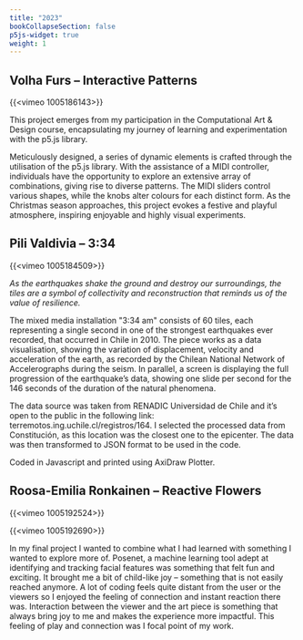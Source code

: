 ```yaml
---
title: "2023"
bookCollapseSection: false
p5js-widget: true
weight: 1
---
```


## Volha Furs – Interactive Patterns

{{<vimeo 1005186143>}}

This project emerges from my participation in the Computational Art & Design course, encapsulating my journey of learning and experimentation with the p5.js library.

Meticulously designed, a series of dynamic elements is crafted through the utilisation of the p5.js library. With the assistance of a MIDI controller, individuals have the opportunity to explore an extensive array of combinations, giving rise to diverse patterns. The MIDI sliders control various shapes, while the knobs alter colours for each distinct form. As the Christmas season approaches, this project evokes a festive and playful atmosphere, inspiring enjoyable and highly visual experiments.

## Pili Valdivia – 3:34

{{<vimeo 1005184509>}}

*As the earthquakes shake the ground and destroy our surroundings, the tiles are a symbol of collectivity and reconstruction that reminds us of the value of resilience.*

The mixed media installation "3:34 am" consists of 60 tiles, each representing a single second in one of the strongest earthquakes ever recorded, that occurred in Chile in 2010. The piece works as a data visualisation, showing the variation of displacement, velocity and acceleration of the earth, as recorded by the Chilean National Network of Accelerographs during the seism. In parallel, a screen is displaying the full progression of the earthquake’s data, showing one slide per second for the 146 seconds of the duration of the natural phenomena.

The data source was taken from RENADIC Universidad de Chile and it’s open to the public in the following link: terremotos.ing.uchile.cl/registros/164. I selected the processed data from Constitución, as this location was the closest one to the epicenter. The data was then transformed to JSON format to be used in the code.

Coded in Javascript and printed using AxiDraw Plotter.

## Roosa-Emilia Ronkainen – Reactive Flowers

{{<vimeo 1005192524>}}

{{<vimeo 1005192690>}}

In my final project I wanted to combine what I had learned with something I wanted to explore more of. Posenet, a machine learning tool adept at identifying and tracking facial features was something that felt fun and exciting. It brought me a bit of child-like joy – something that is not easily reached anymore. A lot of coding feels quite distant from the user or the viewers so I enjoyed the feeling of connection and instant reaction there was. Interaction between the viewer and the art piece is something that always bring joy to me and makes the experience more impactful. This feeling of play and connection was I focal point of my work.

